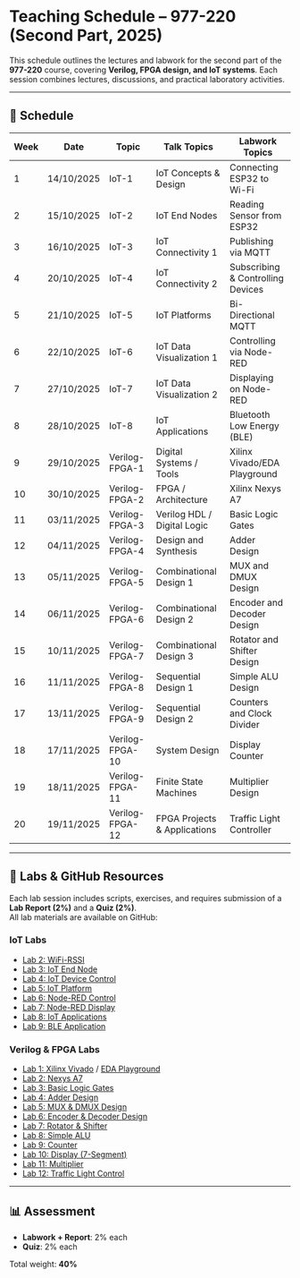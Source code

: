 # Teaching Schedule – 977-220 (Second Part, 2025)

This schedule outlines the lectures and labwork for the second part of the **977-220** course, covering **Verilog, FPGA design, and IoT systems**. Each session combines lectures, discussions, and practical laboratory activities.

---

## 📅 Schedule

| Week | Date       | Topic            | Talk Topics                    | Labwork Topics                  |
|------|------------|------------------|--------------------------------|---------------------------------|
| 1   | 14/10/2025 | IoT-1            | IoT Concepts & Design          | Connecting ESP32 to Wi-Fi       |
| 2   | 15/10/2025 | IoT-2            | IoT End Nodes                  | Reading Sensor from ESP32       |
| 3   | 16/10/2025 | IoT-3            | IoT Connectivity 1             | Publishing via MQTT             |
| 4   | 20/10/2025 | IoT-4            | IoT Connectivity 2             | Subscribing & Controlling Devices|
| 5   | 21/10/2025 | IoT-5            | IoT Platforms                  | Bi-Directional MQTT             |
| 6   | 22/10/2025 | IoT-6            | IoT Data Visualization 1       | Controlling via Node-RED        |
| 7   | 27/10/2025 | IoT-7            | IoT Data Visualization 2       | Displaying on Node-RED          |
| 8   | 28/10/2025 | IoT-8            | IoT Applications               | Bluetooth Low Energy (BLE)      |
| 9   | 29/10/2025 | Verilog-FPGA-1   | Digital Systems / Tools        | Xilinx Vivado/EDA Playground    |
| 10  | 30/10/2025 | Verilog-FPGA-2   | FPGA / Architecture            | Xilinx Nexys A7                 |
| 11  | 03/11/2025 | Verilog-FPGA-3   | Verilog HDL / Digital Logic    | Basic Logic Gates               |
| 12  | 04/11/2025 | Verilog-FPGA-4   | Design and Synthesis           | Adder Design                    |
| 13  | 05/11/2025 | Verilog-FPGA-5   | Combinational Design 1         | MUX and DMUX Design             |
| 14  | 06/11/2025 | Verilog-FPGA-6   | Combinational Design 2         | Encoder and Decoder Design      |
| 15  | 10/11/2025 | Verilog-FPGA-7   | Combinational Design 3         | Rotator and Shifter Design      |
| 16  | 11/11/2025 | Verilog-FPGA-8   | Sequential Design 1            | Simple ALU Design               |
| 17  | 13/11/2025 | Verilog-FPGA-9   | Sequential Design 2            | Counters and Clock Divider      |
| 18  | 17/11/2025 | Verilog-FPGA-10  | System Design                  | Display Counter                 |
| 19  | 18/11/2025 | Verilog-FPGA-11  | Finite State Machines          | Multiplier Design               |
| 20  | 19/11/2025 | Verilog-FPGA-12  | FPGA Projects & Applications   | Traffic Light Controller        |
---

## 🧪 Labs & GitHub Resources

Each lab session includes scripts, exercises, and requires submission of a **Lab Report (2%)** and a **Quiz (2%)**.  
All lab materials are available on GitHub:

### IoT Labs
- [Lab 2: WiFi-RSSI](https://github.com/komsan-k/977-220/tree/main/iot/lab-02)  
- [Lab 3: IoT End Node](https://github.com/komsan-k/977-220/tree/main/iot/lab-03)  
- [Lab 4: IoT Device Control](https://github.com/komsan-k/977-220/tree/main/iot/lab-04)  
- [Lab 5: IoT Platform](https://github.com/komsan-k/977-220/tree/main/iot/lab-05)  
- [Lab 6: Node-RED Control](https://github.com/komsan-k/977-220/tree/main/iot/lab-06)  
- [Lab 7: Node-RED Display](https://github.com/komsan-k/977-220/tree/main/iot/lab-07)  
- [Lab 8: IoT Applications](https://github.com/komsan-k/977-220/tree/main/iot/lab-08)  
- [Lab 9: BLE Application](https://github.com/komsan-k/977-220/tree/main/iot/lab-09)  

### Verilog & FPGA Labs
- [Lab 1: Xilinx Vivado](https://github.com/komsan-k/verilog-fpga-lab-series/tree/main/lab_1_Xilinx_Vivado) / [EDA Playground](https://github.com/komsan-k/977-220/tree/main/EDA-Playground)
- [Lab 2: Nexys A7](https://github.com/komsan-k/verilog-fpga-lab-series/tree/main/Lab_2_Nexys_A7)  
- [Lab 3: Basic Logic Gates](https://github.com/komsan-k/verilog-fpga-lab-series/tree/main/Lab_3_Basic_Gates)  
- [Lab 4: Adder Design](https://github.com/komsan-k/verilog-fpga-lab-series/tree/main/Lab_4_Adder)  
- [Lab 5: MUX & DMUX Design](https://github.com/komsan-k/verilog-fpga-lab-series/tree/main/Lab_5_MUX-DMUX)  
- [Lab 6: Encoder & Decoder Design](https://github.com/komsan-k/verilog-fpga-lab-series/tree/main/Lab_6_Encoder_Decoder)  
- [Lab 7: Rotator & Shifter](https://github.com/komsan-k/verilog-fpga-lab-series/tree/main/Lab_7_Rotator_Shifter)  
- [Lab 8: Simple ALU](https://github.com/komsan-k/verilog-fpga-lab-series/tree/main/Lab_8_Simple_ALU)  
- [Lab 9: Counter](https://github.com/komsan-k/verilog-fpga-lab-series/tree/main/Lab_9_Counter)  
- [Lab 10: Display (7-Segment)](https://github.com/komsan-k/verilog-fpga-lab-series/tree/main/Lab_10_Display_7Segment)  
- [Lab 11: Multiplier](https://github.com/komsan-k/verilog-fpga-lab-series/tree/main/Lab_11_Multiplier)  
- [Lab 12: Traffic Light Control](https://github.com/komsan-k/verilog-fpga-lab-series/tree/main/Lab_13_Traffic_Control)  

---

## 📊 Assessment

- **Labwork + Report**: 2% each  
- **Quiz**: 2% each  

Total weight: **40%**  

